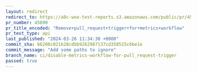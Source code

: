 ```yaml
---
layout: redirect
redirect_to: https://a8c-woo-test-reports.s3.amazonaws.com/public/pr/45890/api/index.html
pr_number: 45890
pr_title_encoded: "Remove+pull_request+trigger+for+metrics+workflow"
pr_test_type: api
last_published: "2024-03-26 11:34:30 +0000"
commit_sha: 66200c021b28cdbb9262987137cd358515c6be1e
commit_message: "Add some paths to ignore"
branch_name: ci/disable-metrics-workflow-for-pull_request-trigger
passed: true
---
```

